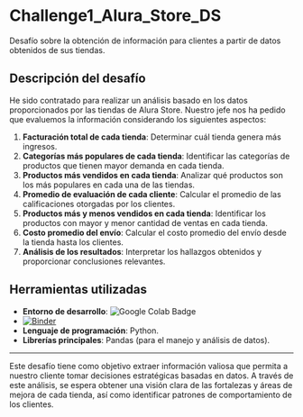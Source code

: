 # Challenge1_Alura_Store_DS

Desafío sobre la obtención de información para clientes a partir de datos obtenidos de sus tiendas.

## Descripción del desafío

He sido contratado para realizar un análisis basado en los datos proporcionados por las tiendas de Alura Store. Nuestro jefe nos ha pedido que evaluemos la información considerando los siguientes aspectos:

1. **Facturación total de cada tienda**: Determinar cuál tienda genera más ingresos.
2. **Categorías más populares de cada tienda**: Identificar las categorías de productos que tienen mayor demanda en cada tienda.
3. **Productos más vendidos en cada tienda**: Analizar qué productos son los más populares en cada una de las tiendas.
4. **Promedio de evaluación de cada cliente**: Calcular el promedio de las calificaciones otorgadas por los clientes.
5. **Productos más y menos vendidos en cada tienda**: Identificar los productos con mayor y menor cantidad de ventas en cada tienda.
6. **Costo promedio del envío**: Calcular el costo promedio del envío desde la tienda hasta los clientes.
7. **Análisis de los resultados**: Interpretar los hallazgos obtenidos y proporcionar conclusiones relevantes.

## Herramientas utilizadas

- **Entorno de desarrollo**: <img src="https://colab.research.google.com/assets/colab-badge.svg" alt="Google Colab Badge" />
- [![Binder](https://mybinder.org/badge_logo.svg)](https://hub.gesis.mybinder.org/user/w2k31984-challe-_alura_store_ds-a0hkhvwc/lab)
- **Lenguaje de programación**: Python.
- **Librerías principales**: Pandas (para el manejo y análisis de datos).

---

Este desafío tiene como objetivo extraer información valiosa que permita a nuestro cliente tomar decisiones estratégicas basadas en datos. A través de este análisis, se espera obtener una visión clara de las fortalezas y áreas de mejora de cada tienda, así como identificar patrones de comportamiento de los clientes.
